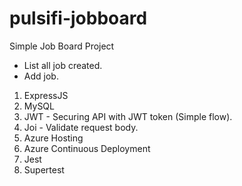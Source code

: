 # pulsifi-jobboard
Simple Job Board Project

- List all job created.
- Add job.

1. ExpressJS
2. MySQL
3. JWT - Securing API with JWT token (Simple flow).
4. Joi - Validate request body.
5. Azure Hosting
6. Azure Continuous Deployment
7. Jest
8. Supertest